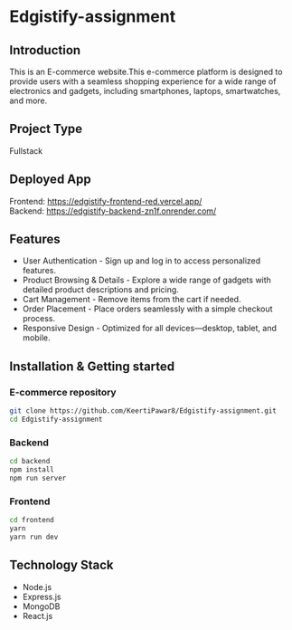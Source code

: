 # Edgistify-assignment

## Introduction
This is an E-commerce website.This e-commerce platform is designed to provide users with a seamless shopping experience for a wide range of electronics and gadgets, including smartphones, laptops, smartwatches, and more.

## Project Type
Fullstack

## Deployed App
Frontend: https://edgistify-frontend-red.vercel.app/<br>
Backend: https://edgistify-backend-zn1f.onrender.com/

## Features
- User Authentication - Sign up and log in to access personalized features.
- Product Browsing & Details - Explore a wide range of gadgets with detailed product descriptions and pricing.
- Cart Management - Remove items from the cart if needed.
- Order Placement - Place orders seamlessly with a simple checkout process.
- Responsive Design - Optimized for all devices—desktop, tablet, and mobile.

## Installation & Getting started
### E-commerce repository
```bash
git clone https://github.com/KeertiPawar8/Edgistify-assignment.git
cd Edgistify-assignment
```
### Backend
```bash
cd backend
npm install
npm run server
```

### Frontend
```bash
cd frontend
yarn
yarn run dev
```
## Technology Stack

- Node.js
- Express.js
- MongoDB
- React.js





